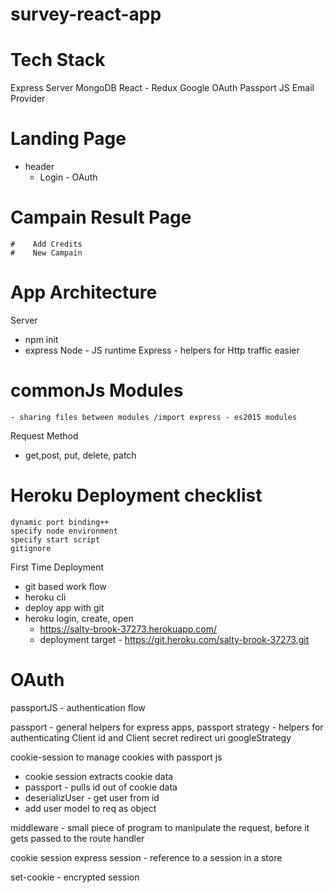 # survey-react-app

# Tech Stack

Express Server
MongoDB
React - Redux
Google OAuth 
Passport JS
Email Provider

# Landing Page 
  - header
    - Login -  OAuth

# Campain Result Page
    #    Add Credits
    #    New Campain

# App Architecture

Server 
 - npm init 
 - express
Node - JS runtime
Express - helpers for Http traffic easier
# commonJs Modules 
    - sharing files between modules /import express - es2015 modules

Request Method 
 - get,post, put, delete, patch
  
# Heroku Deployment checklist
    dynamic port binding++
    specify node environment   
    specify start script
    gitignore
First Time Deployment
- git based work flow
- heroku cli
- deploy app with git
- heroku login, create, open 
  - https://salty-brook-37273.herokuapp.com/ 
  - deployment target -  https://git.heroku.com/salty-brook-37273.git

# OAuth
 passportJS - authentication flow

passport - general helpers for express apps, 
passport strategy - helpers for authenticating
Client id and Client secret
redirect uri
googleStrategy

cookie-session to manage cookies with passport js

- cookie session extracts cookie data 
- passport - pulls id out of cookie data
- deserializUser - get user from id
- add user model to req as object

middleware - small piece of program to manipulate the request, before it gets passed to the route handler

cookie session
express session  - reference to a session in a store 

set-cookie  - encrypted session